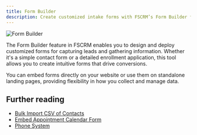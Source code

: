 ```yaml
---
title: Form Builder
description: Create customized intake forms with FSCRM’s Form Builder feature.
---
```


![Form Builder](/features/fscrm-form-builder-feature.webp)

The Form Builder feature in FSCRM enables you to design and deploy customized forms for capturing leads and gathering information. Whether it's a simple contact form or a detailed enrollment application, this tool allows you to create intuitive forms that drive conversions.

You can embed forms directly on your website or use them on standalone landing pages, providing flexibility in how you collect and manage data.

## Further reading

- [Bulk Import CSV of Contacts](/guides/bulk-import-contacts)
- [Embed Appointment Calendar Form](/guides/embed-appointment-calendar)
- [Phone System](/features/phone-system)
